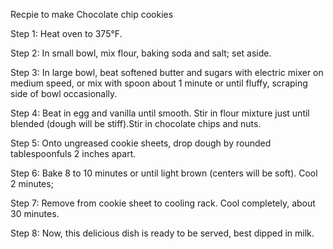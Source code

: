 Recpie to make Chocolate chip cookies

Step 1: Heat oven to 375°F.

Step 2: In small bowl, mix flour, baking soda and     salt; set aside. 

Step 3: In large bowl, beat softened butter and sugars with electric mixer on medium speed, or mix with spoon about 1 minute or until fluffy, scraping side of bowl occasionally.

Step 4: Beat in egg and vanilla until smooth. Stir in flour mixture just until blended (dough will be stiff).Stir in chocolate chips and nuts.

Step 5: Onto ungreased cookie sheets, drop dough by rounded tablespoonfuls 2 inches apart.

Step 6: Bake 8 to 10 minutes or until light brown (centers will be soft). Cool 2 minutes;

Step 7: Remove from cookie sheet to cooling rack. Cool completely, about 30 minutes. 

Step 8: Now, this delicious dish is ready to be served, best dipped in milk.